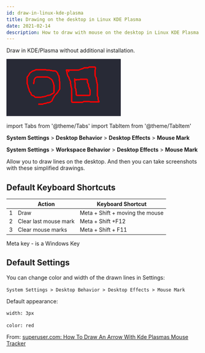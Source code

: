 ```yaml
---
id: draw-in-linux-kde-plasma
title: Drawing on the desktop in Linux KDE Plasma
date: 2021-02-14
description: How to draw with mouse on the desktop in Linux KDE Plasma
---
```


Draw in KDE/Plasma without additional installation.

![Drawing in Linux KDE Plasma](drawing-in-linux-kde-plasma.png)

import Tabs from '@theme/Tabs'
import TabItem from '@theme/TabItem'

<Tabs>
<TabItem value="mx-19" label="MX-19" default>

**System Settings** > **Desktop Behavior** > **Desktop Effects** > **Mouse Mark**

</TabItem>
<TabItem value="mx-21" label="MX-21">

**System Settings** > **Workspace Behavior** > **Desktop Effects** > **Mouse Mark**

</TabItem>
</Tabs>

Allow you to draw lines on the desktop. And then you can take screenshots with these simplified drawings.

## Default Keyboard Shortcuts

|     | Action                | Keyboard Shortcut                 |
| --- | --------------------- | --------------------------------- |
| 1   | Draw                  | Meta + Shift + moving the mouse   |
| 2   | Clear last mouse mark | Meta + Shift +F12                 |
| 3   | Clear mouse marks     | Meta + Shift + F11                |

Meta key - is a Windows Key

## Default Settings

You can change color and width of the drawn lines in Settings:

`System Settings > Desktop Behavior > Desktop Effects > Mouse Mark`

Default appearance:

```
width: 3px

color: red
```

From: [superuser.com: How To Draw An Arrow With Kde Plasmas Mouse Tracker](https://superuser.com/questions/934146/how-to-draw-an-arrow-with-kde-plasmas-mouse-tracker#:~:text=You%20can%20%22draw%22%20an%20arrow,Meta%2BCtrl%2BShift%20twice)
